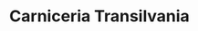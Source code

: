 ---
title: "Carniceria Transilvania"
url: /roquetas-de-mar/carniceria-transilvania/
shop: carnicero
---
